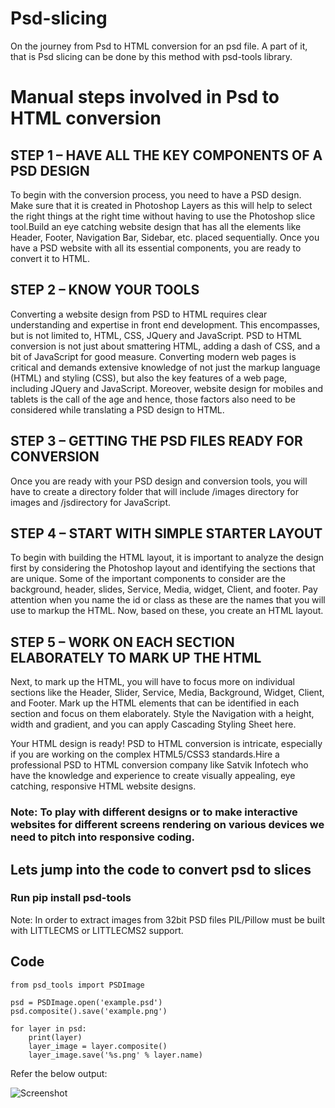 # Psd-slicing
On the journey from Psd to HTML conversion for an psd file. A part of it, that is Psd slicing can be done by this method with psd-tools library.
# Manual steps involved in Psd to HTML conversion
## STEP 1 – HAVE ALL THE KEY COMPONENTS OF A PSD DESIGN
To begin with the conversion process, you need to have a PSD design. Make sure that it is created in Photoshop Layers as this will help to select the right things at the right time without having to use the Photoshop slice tool.Build an eye catching website design that has all the elements like Header, Footer, Navigation Bar, Sidebar, etc. placed sequentially. Once you have a PSD website with all its essential components, you are ready to convert it to HTML.

## STEP 2 – KNOW YOUR TOOLS
Converting a website design from PSD to HTML requires clear understanding and expertise in front end development. This encompasses, but is not limited to, HTML, CSS, JQuery and JavaScript. PSD to HTML conversion is not just about smattering HTML, adding a dash of CSS, and a bit of JavaScript for good measure. Converting modern web pages is critical and demands extensive knowledge of not just the markup language (HTML) and styling (CSS), but also the key features of a web page, including JQuery and JavaScript. Moreover, website design for mobiles and tablets is the call of the age and hence, those factors also need to be considered while translating a PSD design to HTML.

## STEP 3 – GETTING THE PSD FILES READY FOR CONVERSION
Once you are ready with your PSD design and conversion tools, you will have to create a directory folder that will include /images directory for images and /jsdirectory for JavaScript.

## STEP 4 – START WITH SIMPLE STARTER LAYOUT
To begin with building the HTML layout, it is important to analyze the design first by considering the Photoshop layout and identifying the sections that are unique. Some of the important components to consider are the background, header, slides, Service, Media, widget, Client, and footer. Pay attention when you name the id or class as these are the names that you will use to markup the HTML. Now, based on these, you create an HTML layout.

## STEP 5 – WORK ON EACH SECTION ELABORATELY TO MARK UP THE HTML
Next, to mark up the HTML, you will have to focus more on individual sections like the Header, Slider, Service, Media, Background, Widget, Client, and Footer. Mark up the HTML elements that can be identified in each section and focus on them elaborately. Style the Navigation with a height, width and gradient, and you can apply Cascading Styling Sheet here.

Your HTML design is ready! PSD to HTML conversion is intricate, especially if you are working on the complex HTML5/CSS3 standards.Hire a professional PSD to HTML conversion company like Satvik Infotech who have the knowledge and experience to create visually appealing, eye catching, responsive HTML website designs.

### Note: To play with different designs or to make interactive websites for different screens rendering on various devices we need to pitch into responsive coding.

## Lets jump into the code to convert psd to slices

### Run pip install psd-tools

Note:
In order to extract images from 32bit PSD files PIL/Pillow must be built with LITTLECMS or LITTLECMS2 support.

## Code
```
from psd_tools import PSDImage

psd = PSDImage.open('example.psd')
psd.composite().save('example.png')

for layer in psd:
    print(layer)
    layer_image = layer.composite()
    layer_image.save('%s.png' % layer.name)
  ```
  
  Refer the below output:
  
 ![Screenshot](https://raw.githubusercontent.com/ShilpaJagadeeshappa/Psd-slicing/master/testcase-1/screenshot.png)



